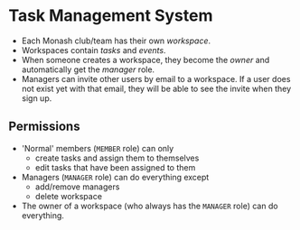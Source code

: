 # Task Management System

- Each Monash club/team has their own _workspace_.
- Workspaces contain _tasks_ and _events_.
- When someone creates a workspace, they become the _owner_ and automatically get the _manager_ role.
- Managers can invite other users by email to a workspace. If a user does not exist yet with that email, they will be able to see the invite when they sign up.

## Permissions

- 'Normal' members (`MEMBER` role) can only
	- create tasks and assign them to themselves
	- edit tasks that have been assigned to them
- Managers (`MANAGER` role) can do everything except
	- add/remove managers
	- delete workspace
- The owner of a workspace (who always has the `MANAGER` role) can do everything.
